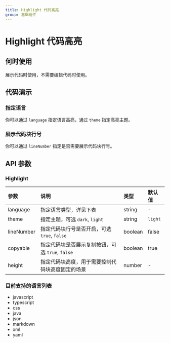 ```yaml
---
title: Highlight 代码高亮
group: 基础组件
---
```


# Highlight 代码高亮

## 何时使用

展示代码时使用，不需要编辑代码时使用。

## 代码演示

### 指定语言

你可以通过 `language` 指定语言高亮，通过 `theme` 指定高亮主题。

<code src="./demos/basic.tsx" ></code>

### 展示代码块行号

你可以通过 `lineNumber` 指定是否需要展示代码块行号。

<code src="./demos/lineNumber.tsx" ></code>

## API 参数

### Highlight

| 参数       | 说明                                             | 类型    | 默认值  |
| :--------- | :----------------------------------------------- | :------ | :------ |
| language   | 指定语言类型，详见下表                           | string  | -       |
| theme      | 指定主题，可选 `dark`, `light`                   | string  | `light` |
| lineNumber | 指定代码块行号是否开启，可选 `true`, `false`     | boolean | false   |
| copyable   | 指定代码块是否展示复制按钮，可选 `true`, `false` | boolean | true    |
| height     | 指定代码块高度，用于需要控制代码块高度固定的场景 | number  | -       |

### 目前支持的语言列表

- javascript
- typescript
- css
- java
- json
- markdown
- xml
- yaml
